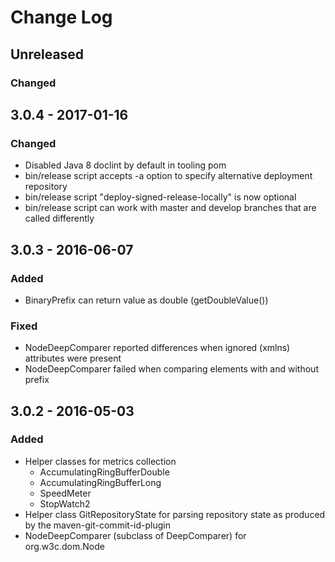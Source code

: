 # Change Log

## Unreleased
### Changed

## 3.0.4 - 2017-01-16
### Changed
- Disabled Java 8 doclint by default in tooling pom
- bin/release script accepts -a option to specify alternative deployment 
  repository
- bin/release script "deploy-signed-release-locally" is now optional
- bin/release script can work with master and develop branches that are called 
  differently

## 3.0.3 - 2016-06-07
### Added
- BinaryPrefix can return value as double (getDoubleValue())

### Fixed
- NodeDeepComparer reported differences when ignored (xmlns) attributes were 
  present
- NodeDeepComparer failed when comparing elements with and without prefix

## 3.0.2 - 2016-05-03
### Added
- Helper classes for metrics collection
  - AccumulatingRingBufferDouble
  - AccumulatingRingBufferLong
  - SpeedMeter
  - StopWatch2
- Helper class GitRepositoryState for parsing repository state as produced by 
  the maven-git-commit-id-plugin
- NodeDeepComparer (subclass of DeepComparer) for org.w3c.dom.Node
